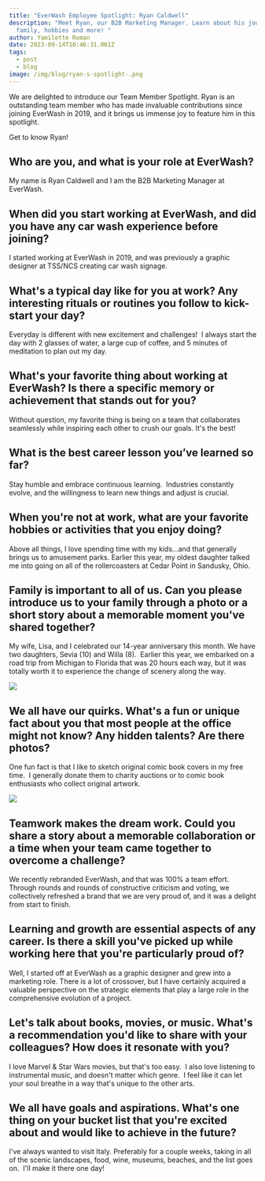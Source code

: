 ```yaml
---
title: "EverWash Employee Spotlight: Ryan Caldwell"
description: "Meet Ryan, our B2B Marketing Manager. Learn about his journey,
  family, hobbies and more! "
author: Yamilette Roman
date: 2023-09-14T16:46:31.061Z
tags:
  - post
  - blog
image: /img/blog/ryan-s-spotlight-.png
---
```

We are delighted to introduce our Team Member Spotlight. Ryan is an outstanding team member who has made invaluable contributions since joining EverWash in 2019, and it brings us immense joy to feature him in this spotlight.

Get to know Ryan!

## Who are you, and what is your role at EverWash?

My name is Ryan Caldwell and I am the B2B Marketing Manager at EverWash.

## When did you start working at EverWash, and did you have any car wash experience before joining?

I started working at EverWash in 2019, and was previously a graphic designer at TSS/NCS creating car wash signage.

## What's a typical day like for you at work? Any interesting rituals or routines you follow to kick-start your day?

Everyday is different with new excitement and challenges!  I always start the day with 2 glasses of water, a large cup of coffee, and 5 minutes of meditation to plan out my day.

## What's your favorite thing about working at EverWash? Is there a specific memory or achievement that stands out for you?

Without question, my favorite thing is being on a team that collaborates seamlessly while inspiring each other to crush our goals. It's the best!

## What is the best career lesson you’ve learned so far?

Stay humble and embrace continuous learning.  Industries constantly evolve, and the willingness to learn new things and adjust is crucial.

## When you're not at work, what are your favorite hobbies or activities that you enjoy doing?

Above all things, I love spending time with my kids...and that generally brings us to amusement parks. Earlier this year, my oldest daughter talked me into going on all of the rollercoasters at Cedar Point in Sandusky, Ohio.

## Family is important to all of us. Can you please introduce us to your family through a photo or a short story about a memorable moment you've shared together?

My wife, Lisa, and I celebrated our 14-year anniversary this month. We have two daughters, Sevia (10) and Willa (8).  Earlier this year, we embarked on a road trip from Michigan to Florida that was 20 hours each way, but it was totally worth it to experience the change of scenery along the way.

![](/img/blog/1000005728.jpg)

## We all have our quirks. What's a fun or unique fact about you that most people at the office might not know? Any hidden talents? Are there photos?

One fun fact is that I like to sketch original comic book covers in my free time.  I generally donate them to charity auctions or to comic book enthusiasts who collect original artwork.

![](/img/blog/1000005780.jpg)

## Teamwork makes the dream work. Could you share a story about a memorable collaboration or a time when your team came together to overcome a challenge?

We recently rebranded EverWash, and that was 100% a team effort.  Through rounds and rounds of constructive criticism and voting, we collectively refreshed a brand that we are very proud of, and it was a delight from start to finish.

## Learning and growth are essential aspects of any career. Is there a skill you've picked up while working here that you're particularly proud of?

Well, I started off at EverWash as a graphic designer and grew into a marketing role. There is a lot of crossover, but I have certainly acquired a valuable perspective on the strategic elements that play a large role in the comprehensive evolution of a project.

## Let's talk about books, movies, or music. What's a recommendation you'd like to share with your colleagues? How does it resonate with you?

I love Marvel & Star Wars movies, but that's too easy.  I also love listening to instrumental music, and doesn't matter which genre.  I feel like it can let your soul breathe in a way that's unique to the other arts.

## We all have goals and aspirations. What's one thing on your bucket list that you're excited about and would like to achieve in the future?

I've always wanted to visit Italy. Preferably for a couple weeks, taking in all of the scenic landscapes, food, wine, museums, beaches, and the list goes on.  I'll make it there one day!